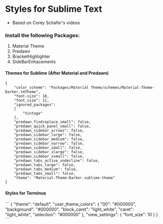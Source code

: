 
# Styles for Sublime Text

- Based on Corey Schafer's videos

### Install the following Packages:

1. Material Theme
2. Predawn
3. BracketHighlighter
4. SideBarEnhacements 


#### Themes for Sublime (After Material and Predawn)

```
{
	"color_scheme": "Packages/Material Theme/schemes/Material-Theme-Darker.tmTheme",
	"font-size": 18,
	"font_size": 11,
	"ignored_packages":
	[
		"Vintage"
	],
	"predawn_findreplace_small": false,
	"predawn_quick_panel_small": false,
	"predawn_sidebar_arrows": false,
	"predawn_sidebar_large": false,
	"predawn_sidebar_medium": false,
	"predawn_sidebar_narrow": false,
	"predawn_sidebar_small": false,
	"predawn_sidebar_xlarge": false,
	"predawn_sidebar_xsmall": false,
	"predawn_tabs_active_underline": false,
	"predawn_tabs_large": false,
	"predawn_tabs_medium": false,
	"predawn_tabs_small": false,
	"theme": "Material-Theme-Darker.sublime-theme"
}

```

#### Styles for Terminus

´´´
{
	"theme": "default",
	"user_theme_colors":
	{
		"00": "#000000",
		"background": "#000000",
		"block_caret": "light_white",
		"caret": "light_white",
		"selection": "#000000"
	},
	"view_settings":
	{
		"font_size": 10
	}
}
´´´